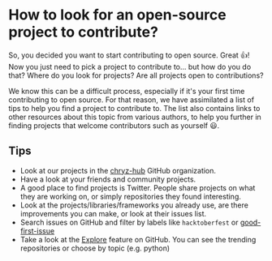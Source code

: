 # How to look for an open-source project to contribute?
So, you decided you want to start contributing to open source. Great :thumbsup:! Now you just need to pick a project to contribute to... but how do you do that? Where do you look for projects? Are all projects open to contributions?

We know this can be a difficult process, especially if it's your first time contributing to open source. For that reason, we have assimilated a list of tips to help you find a project to contribute to. The list also contains links to other resources about this topic from various authors, to help you further in finding projects that welcome contributors such as yourself :smiley:.


## Tips
- Look at our projects in the [chryz-hub](https://github.com/chryz-hub) GitHub organization.
- Have a look at your friends and community projects.
- A good place to find projects is Twitter. People share projects on what they are working on, or simply repositories they found interesting.
- Look at the projects/libraries/frameworks you already use, are there improvements you can make, or look at their issues list.
- Search issues on GitHub and filter by labels like `hacktoberfest` or [good-first-issue](https://github.com/search?q=label%3Agood-first-issue+state%3Aopen&type=Issues&ref=advsearch&l=&l=)
- Take a look at the [Explore](https://github.com/explore) feature on GitHub. You can see the trending repositories or choose by topic (e.g. python)

